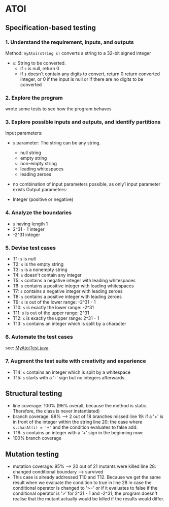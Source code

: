 # ATOI
## Specification-based testing

### 1. Understand the requirement, inputs, and outputs

Method: `myAtoi(string s)`
converts a string to a 32-bit signed integer

- `s`: String to be converted.
    - if `s` is null, return 0
    - if `s` doesn't contain any digits to convert, return 0
      return converted integer, or 0 if the input is null or if there are no digits to be converted

### 2. Explore the program
wrote some tests to see how the program behaves

### 3. Explore possible inputs and outputs, and identify partitions
Input parameters:
- `s` parameter: The string can be any string.
    - null string
    - empty string
    - non-empty string
    - leading whitespaces
    - leading zeroes

- no combination of input parameters possible, as only1 input parameter exists
  Output parameters:
-  Integer (positive or negative)

### 4. Analyze the boundaries
- `s` having length 1
- 2^31 - 1 integer
- -2^31 integer

### 5. Devise test cases
- T1: `s` is null
- T2: `s` is the empty string
- T3: `s` is a nonempty string
- T4: `s` doesn't contain any integer
- T5: `s` contains a negative integer with leading whitespaces
- T6: `s` contains a positive integer with leading whitespaces
- T7: `s` contains a negative integer with leading zeroes
- T8: `s` contains a positive integer with leading zeroes
- T9: `s` is out of the lower range: -2^31 - 1
- T10: `s` is exactly the lower range: -2^31
- T11: `s` is out of the upper range: 2^31
- T12: `s` is exactly the upper range: 2^31 - 1
- T13: `s` contains an integer which is split by a character

### 6. Automate the test cases
see: [MyAtoiTest.java](atoi/src/test/java/zest/MyAtoiTest.java)

### 7. Augment the test suite with creativity and experience
- T14: `s` contains an integer which is split by a whitespace
- T15: `s` starts with a '-' sign but no integers afterwards

## Structural testing
- line coverage: 100% (96% overall, because the method is static. Therefore, the class is never instantiated)
- branch coverage: 88% --> 2 out of 18 branches missed
  line 19: if a '+' is in front of the integer within the string
  line 20: the case where `s.charAt(i) = '+'` and the condition evaluates to false
  add:
- T16: `s` contains an integer with a '+' sign in the beginning
  now:
- 100% branch coverage

## Mutation testing
- mutation coverage: 95% --> 20 out of 21 mutants were killed
  line 28: changed conditional boundary --> survived
- This case is already addressed T10 and T12. Because we get the same result when we evaluate the condition to true in line 28 in case the conditional operator is changed to '>=' or if it evaluates to false if the conditional operator is '>' for 2^31 - 1 and -2^31, the program doesn't realise that the mutant actually would be killed if the results would differ.
